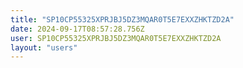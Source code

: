 ```yaml
---
title: "SP10CP55325XPRJBJ5DZ3MQAR0T5E7EXXZHKTZD2A"
date: 2024-09-17T08:57:28.756Z
user: SP10CP55325XPRJBJ5DZ3MQAR0T5E7EXXZHKTZD2A
layout: "users"
---
```

    